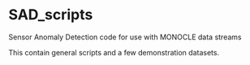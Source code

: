 # SAD_scripts
Sensor Anomaly Detection code for use with MONOCLE data streams

This contain general scripts and a few demonstration datasets.